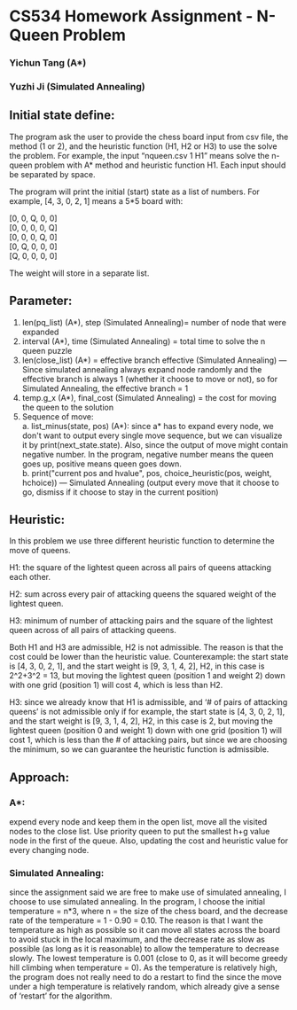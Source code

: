 # CS534 Homework Assignment - N-Queen Problem

### Yichun Tang (A*)
### Yuzhi Ji (Simulated Annealing)


## Initial state define:

The program ask the user to provide the chess board input from csv file, the method (1 or 2), and the heuristic function (H1, H2 or H3) to use the solve the problem. For example, the input “nqueen.csv 1 H1” means solve the n-queen problem with A* method and heuristic function H1. Each input should be separated by space.

The program will print the initial (start) state as a list of numbers. For example, [4, 3, 0, 2, 1] means a 5*5 board with: 

[0, 0, Q, 0, 0]<br />
[0, 0, 0, 0, Q]<br />
[0, 0, 0, Q, 0]<br />
[0, Q, 0, 0, 0]<br />
[Q, 0, 0, 0, 0]

The weight will store in a separate list. 

## Parameter:

1. len(pq_list) (A*), step (Simulated Annealing)= number of node that were expanded
2. interval (A*), time (Simulated Annealing) = total time to solve the n queen puzzle
3. len(close_list) (A*) = effective branch
	effective (Simulated Annealing) — 
	Since simulated annealing always expand node randomly and the effective branch is always 1 (whether 	it choose to move or not), so for Simulated Annealing, the effective branch = 1
4. temp.g_x (A*), final_cost (Simulated Annealing) = the cost for moving the queen to the solution
5. Sequence of move: <br />
a. list_minus(state, pos) (A*): since a* has to expand every node, we don't want to output every single move sequence, but we can visualize it by print(next_state.state).
	Also, since the output of move might contain negative number. In the program, negative number means the queen goes up, positive means queen goes down.<br />
b. print("current pos and hvalue", pos, choice_heuristic(pos, weight, hchoice)) — Simulated Annealing (output every move that it choose to go, dismiss if it choose to stay in the current position)


## Heuristic:

In this problem we use three different heuristic function to determine the move of queens.

H1: the square of the lightest queen across all pairs of queens attacking each other.

H2: sum across every pair of attacking queens the squared weight of the lightest queen.

H3: minimum of number of attacking pairs and the square of the lightest queen across of all pairs of attacking queens.

Both H1 and H3 are admissible, H2 is not admissible. The reason is that the cost could be lower than the heuristic value. Counterexample: the start state is [4, 3, 0, 2, 1], and the start weight is [9, 3, 1, 4, 2], H2, in this case is 2^2+3^2 = 13, but moving the lightest queen (position 1 and weight 2) down with one grid (position 1) will cost 4, which is less than H2.

H3: since we already know that H1 is admissible, and ‘# of pairs of attacking queens’ is not admissible only if for example, the start state is [4, 3, 0, 2, 1], and the start weight is [9, 3, 1, 4, 2], H2, in this case is 2, but moving the lightest queen (position 0 and weight 1) down with one grid (position 1) will cost 1, which is less than the # of attacking pairs, but since we are choosing the minimum, so we can guarantee the heuristic function is admissible.




## Approach: 

### A*: 
expend every node and keep them in the open list, move all the visited nodes to the close list. Use priority queen to put the smallest h+g value node in the first of the queue. Also, updating the cost and heuristic value for every changing node.

### Simulated Annealing: 
since the assignment said we are free to make use of simulated annealing, I choose to use simulated annealing. In the program, I choose the initial temperature = n*3, where n = the size of the chess board, and the decrease rate of the temperature = 1 - 0.90 = 0.10. The reason is that I want the temperature as high as possible so it can move all states across the board to avoid stuck in the local maximum, and the decrease rate as slow as possible (as long as it is reasonable) to allow the temperature to decrease slowly. The lowest temperature is 0.001 (close to 0, as it will become greedy hill climbing when temperature = 0). As the temperature is relatively high, the program does not really need to do a restart to find the since the move under a high temperature is relatively random, which already give a sense of ‘restart’ for the algorithm.
